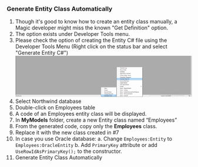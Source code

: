 ﻿### Generate Entity Class Automatically
1.	Though it's good to know how to create an entity class manually, a Magic developer might miss the known "Get Definition" option.
2.	The option exists under Developer Tools menu.
3.	 Please check the option of creating the Entity C# file using the Developer Tools Menu (Right click on the status bar and select "Generate Entity C#")
![Developer Tool Generate Entity](Generate_entity.png)
4.	Select Northwind database
5.	Double-click on Employees table
6.	A code of an Employees entity class will be displayed.
7.	In **MyModels** folder, create a new Entity class named “Employees”
8.	From the generated code, copy only the **Employees** class.
9.	Replace it with the new class created in #7
10. In case you use Oracle database:
    a.	Change `Employees:Entity` to `Employees:OracleEntity` 
    b.	Add `PrimaryKey` attribute or add `UseRowIdAsPrimaryKey();` to the constructor.
12. Generate Entity Class Automatically 

